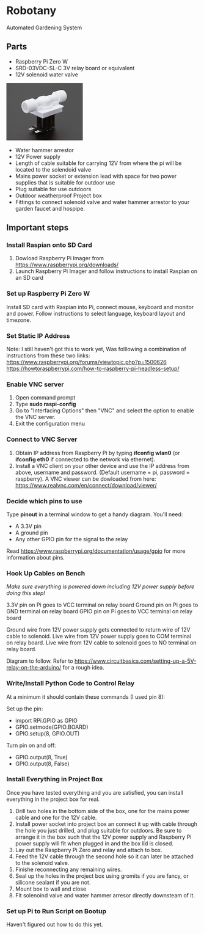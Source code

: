 # Robotany
Automated Gardening System

## Parts

* Raspberry Pi Zero W
* SRD-03VDC-SL-C 3V relay board or equivalent
* 12V solenoid water valve

![](images/solenoid_water_valve.jpg)
* Water hammer arrestor
* 12V Power supply
* Length of cable suitable for carrying 12V from where the pi will be located to the solendoid valve
* Mains power socket or extension lead with space for two power supplies that is suitable for outdoor use
* Plug suitable for use outdoors
* Outdoor weatherproof Project box
* Fittings to connect solenoid valve and water hammer arrestor to your garden faucet and hospipe.

## Important steps

### Install Raspian onto SD Card
1. Dowload Raspberry Pi Imager from https://www.raspberrypi.org/downloads/
2. Launch Raspberry Pi Imager and follow instructions to install Raspian on an SD card

### Set up Raspberry Pi Zero W
Install SD card with Raspian into Pi, connect mouse, keyboard and monitor and power. Follow instructions to select language, keyboard layout and timezone.

### Set Static IP Address
Note: I still haven't got this to work yet, Was folllowing a combination of instructions from these two links:
https://www.raspberrypi.org/forums/viewtopic.php?p=1500626
https://howtoraspberrypi.com/how-to-raspberry-pi-headless-setup/

### Enable VNC server
1. Open command prompt
2. Type **sudo raspi-config**
3. Go to "Interfacing Options" then "VNC" and select the option to enable the VNC server.
4. Exit the configuration menu

### Connect to VNC Server
1. Obtain IP address from Raspberry Pi by typing **ifconfig wlan0** (or **ifconfig eth0** if connected to the network via ethernet).
2. Install a VNC client on your other device and use the IP address from above, username and password. (Default username = pi, password = raspberry). A VNC viewer can be dowloaded from here: https://www.realvnc.com/en/connect/download/viewer/

### Decide which pins to use
Type **pinout** in a terminal window to get a handy diagram. You'll need:
* A 3.3V pin
* A ground pin
* Any other GPIO pin for the signal to the relay

Read https://www.raspberrypi.org/documentation/usage/gpio for more information about pins.

### Hook Up Cables on Bench
_Make sure everything is powered down including 12V power supply before doing this step!_

3.3V pin on Pi goes to VCC terminal on relay board
Ground pin on Pi goes to GND terminal on relay board
GPIO pin on Pi goes to VCC terminal on relay board

Ground wire from 12V power supply gets connected to return wire of 12V cable to solenoid.
Live wire from 12V power supply goes to COM terminal on relay board.
Live wire from 12V cable to solenoid goes to NO terminal on relay board.

Diagram to follow. Refer to https://www.circuitbasics.com/setting-up-a-5V-relay-on-the-arduino/ for a rough idea.

### Write/Install Python Code to Control Relay
At a minimum it should contain these commands (I used pin 8):

Set up the pin:
* import RPi.GPIO as GPIO
* GPIO.setmode(GPIO.BOARD)
* GPIO.setup(8, GPIO.OUT)

Turn pin on and off:
* GPIO.output(8, True)
* GPIO.output(8, False)

### Install Everything in Project Box
Once you have tested everything and you are satisfied, you can install everything in the project box for real.

1) Drill two holes in the bottom side of the box, one for the mains power cable and one for the 12V cable.
2) Install power socket into project box an connect it up with cable through the hole you just drilled, and plug suitable for outdoors. Be sure to arrange it in the box such that the 12V power supply and Raspberry Pi power supply will fit when plugged in and the box lid is closed.
3) Lay out the Raspberry Pi Zero and relay and attach to box.
4) Feed the 12V cable through the second hole so it can later be attached to the solenoid valve.
5) Finishe reconnecting any remaining wires.
6) Seal up the holes in the project box using gromits if you are fancy, or silicone sealant if you are not.
7) Mount box to wall and close
8) Fit solenoind valve and water hammer arresor directly downsteam of it.

### Set up Pi to Run Script on Bootup
Haven't figured out how to do this yet.
